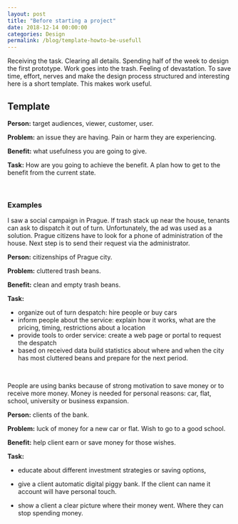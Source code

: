 ```yaml
---
layout: post
title: "Before starting a project"
date: 2018-12-14 00:00:00
categories: Design
permalink: /blog/template-howto-be-usefull
---
```


Receiving the task. Clearing all details. Spending half of the week to design the first prototype. Work goes into the trash. Feeling of devastation. To save time, effort, nerves and make the design process structured and interesting here is a short template. This makes work useful.

## Template

**Person:** target audiences, viewer, customer, user.

**Problem:** an issue they are having. Pain or harm they are experiencing.

**Benefit:** what usefulness you are going to give.

**Task:** How are you going to achieve the benefit. A plan how to get to the benefit from the current state.

<br>

### Examples

I saw a social campaign in Prague. If trash stack up near the house, tenants can ask to dispatch it out of turn. Unfortunately, the ad was used as a solution. Prague citizens have to look for a phone of administration of the house. Next step is to send their request via the administrator.

**Person:** citizenships of Prague city.

**Problem:** cluttered trash beans.

**Benefit:** clean and empty trash beans.

**Task:**

- organize out of turn despatch: hire people or buy cars
- inform people about the service: explain how it works, what are the pricing, timing, restrictions about a location
- provide tools to order service: create a web page or portal to request the despatch
- based on received data build statistics about where and when the city has most cluttered beans and prepare for the next period.

<br>

People are using banks because of strong motivation to save money or to receive more money. Money is needed for personal reasons: car, flat, school, university or business expansion.

**Person:** clients of the bank.

**Problem:** luck of money for a new car or flat. Wish to go to a good school.

**Benefit:** help client earn or save money for those wishes.

**Task:**

- educate about different investment strategies or saving options,

- give a client automatic digital piggy bank. If the client can name it account will have personal touch.

- show a client a clear picture where their money went. Where they can stop spending money. 
